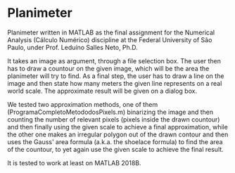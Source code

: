 # Planimeter


  Planimeter written in MATLAB as the final assignment for the Numerical Analysis (Cálculo Numérico) discipline at the Federal University of São Paulo, under Prof. Leduíno Salles Neto, Ph.D.


It takes an image as argument, through a file selection box. The user then has to draw a countour on the given image, which will be the area the planimeter will try to find. As a final step, the user has to draw a line on the image and then state how many meters the given line represents on a real world scale. The approximate result will be given on a dialog box.


We tested two approximation methods, one of them (ProgramaCompletoMetododosPixels.m) binarizing the image and then counting the number of relevant pixels (pixels inside the drawn countour) and then finally using the given scale to achieve a final approximation, while the other one makes an irregular polygon out of the drawn contour and then uses the Gauss' area formula (a.k.a. the shoelace formula) to find the area of the countour, to yet again use the given scale to achieve the final result.



It is tested to work at least on MATLAB 2018B.

